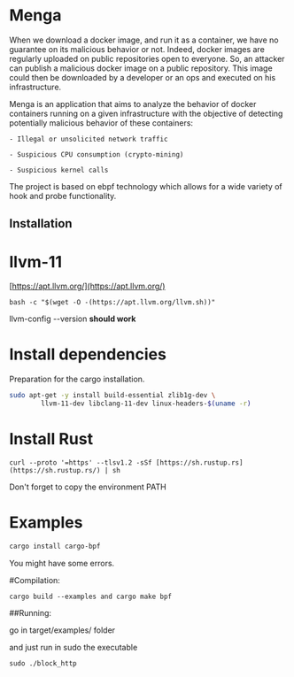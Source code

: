 # Menga

When we download a docker image, and run it as a container, we have no guarantee on its malicious behavior or not. Indeed, docker images are regularly uploaded on public repositories open to everyone. So, an attacker can publish a malicious docker image on a public repository. This image could then be downloaded by a developer or an ops and executed on his infrastructure. 


Menga is an application that aims to analyze the behavior of docker containers running on a given infrastructure with the objective of detecting potentially malicious behavior of these containers: 

    - Illegal or unsolicited network traffic 

    - Suspicious CPU consumption (crypto-mining) 

    - Suspicious kernel calls 


The project is based on ebpf technology which allows for a wide variety of hook and probe functionality.


## Installation

# llvm-11

[https://apt.llvm.org/](https://apt.llvm.org/)

`bash -c "$(wget -O -(https://apt.llvm.org/llvm.sh))"`

llvm-config --version **should work**

# Install dependencies

Preparation for the cargo installation.

```bash
sudo apt-get -y install build-essential zlib1g-dev \
		llvm-11-dev libclang-11-dev linux-headers-$(uname -r)
```

# Install Rust

`curl --proto '=https' --tlsv1.2 -sSf [https://sh.rustup.rs](https://sh.rustup.rs/) | sh`

Don't forget to copy the environment PATH

# Examples

```bash
cargo install cargo-bpf
```

You might have some errors.

#Compilation:

`cargo build --examples and cargo make bpf`

##Running:

go in target/examples/ folder

and just run in sudo the executable

`sudo ./block_http`